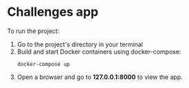 # Challenges app

To run the project:
1) Go to the project's directory in your terminal
2) Build and start Docker containers using docker-compose:
    ```
    docker-compose up
    ```
3) Open a browser and go to **127.0.0.1:8000** to view the app.

